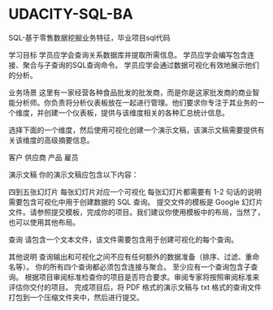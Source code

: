 # UDACITY-SQL-BA
SQL-基于零售数据挖掘业务特征，毕业项目sql代码

学习目标
学员应学会查询关系数据库并提取所需信息。 学员应学会编写包含连接、聚合与子查询的SQL查询命令。 学员应学会通过数据可视化有效地展示他们的分析。

业务场景
这里有一家经营各种食品批发的批发商，而是你是这家批发商的商业智能分析师。你负责将分析仪表板放在一起进行管理。他们要求你专注于其业务的一个维度，并创建一个仪表板，提供与该维度相关的各种汇总统计信息。

选择下面的一个维度，然后使用可视化创建一个演示文稿，该演示文稿需要提供有关该维度的高级摘要信息。

客户
供应商
产品
雇员

演示文稿
你的演示文稿应包含以下内容：

四到五张幻灯片
每张幻灯片对应一个可视化
每张幻灯片都需要有 1-2 句话的说明
需要包含可视化中用于创建数据的 SQL 查询。
提交文件的模板是 Google 幻灯片文件。请参照提交模板，完成你的项目。我们建议你使用模板中的布局，当然了，也可以使用其他布局。

查询
请包含一个文本文件，该文件需要包含用于创建可视化的每个查询。


其他说明
查询输出和可视化之间不应有任何额外的数据准备（排序、过滤、重命名等）。
你的所有四个查询都必须包含连接与聚合。
至少应有一个查询包含子查询。
根据项目审阅标准检查你的项目是否符合要求。审阅专家将按照审阅标准来评估你交付的项目。
完成项目后，将 PDF 格式的演示文稿与 txt 格式的查询文件打包到一个压缩文件夹中，然后进行提交。
